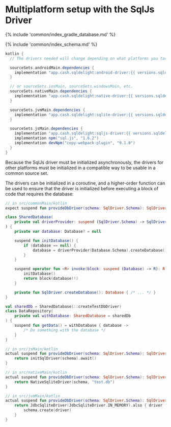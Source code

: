 # Multiplatform setup with the SqlJs Driver

{% include 'common/index_gradle_database.md' %}

{% include 'common/index_schema.md' %}

```groovy
kotlin {
  // The drivers needed will change depending on what platforms you target:

  sourceSets.androidMain.dependencies {
    implementation "app.cash.sqldelight:android-driver:{{ versions.sqldelight }}"
  }

  // or sourceSets.iosMain, sourceSets.windowsMain, etc.
  sourceSets.nativeMain.dependencies {
    implementation "app.cash.sqldelight:native-driver:{{ versions.sqldelight }}"
  }

  sourceSets.jvmMain.dependencies {
    implementation "app.cash.sqldelight:sqlite-driver:{{ versions.sqldelight }}"
  }

  sourceSets.jsMain.dependencies {
    implementation "app.cash.sqldelight:sqljs-driver:{{ versions.sqldelight }}"
    implementation npm("sql.js", "1.6.2")
    implementation devNpm("copy-webpack-plugin", "9.1.0")
  }
}
```

Because the SqlJs driver must be initialized asynchronously, the drivers for other platforms must be initialized in a compatible way to be usable in a common source set.

The drivers can be initialized in a coroutine, and a higher-order function can be used to ensure that the driver is initialized before executing a block of code that requires the database:

```kotlin
// in src/commonMain/kotlin
expect suspend fun provideDbDriver(schema: SqlDriver.Schema): SqlDriver

class SharedDatabase(
    private val driverProvider: suspend (SqlDriver.Schema) -> SqlDriver
) {
    private var database: Database? = null

    suspend fun initDatabase() {
        if (database == null) {
            database = driverProvider(Database.Schema).createDatabase()
        }
    }

    suspend operator fun <R> invoke(block: suspend (Database) -> R): R {
        initDatabase()
        return block(database!!)
    }

    private fun SqlDriver.createDatabase(): Database { /* ... */ }
}

val sharedDb = SharedDatabase(::createTestDbDriver)
class DataRepository(
    private val withDatabase: SharedDatabase = sharedDb
) {
    suspend fun getData() = withDatabase { database ->
        /* Do something with the database */
    }
}

// in src/jsMain/kotlin
actual suspend fun provideDbDriver(schema: SqlDriver.Schema): SqlDriver {
    return initSqlDriver(schema).await()
}

// in src/nativeMain/kotlin
actual suspend fun provideDbDriver(schema: SqlDriver.Schema): SqlDriver {
    return NativeSqliteDriver(schema, "test.db")
}

// in src/jvmMain/kotlin
actual suspend fun provideDbDriver(schema: SqlDriver.Schema): SqlDriver {
    return JdbcSqliteDriver(JdbcSqliteDriver.IN_MEMORY).also { driver ->
        schema.create(driver)
    }
}
```
